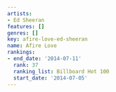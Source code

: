 ```yaml
---
artists:
- Ed Sheeran
features: []
genres: []
key: afire-love-ed-sheeran
name: Afire Love
rankings:
- end_date: '2014-07-11'
  rank: 37
  ranking_list: Billboard Hot 100
  start_date: '2014-07-05'
---
```


